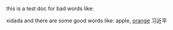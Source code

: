 this is a test doc for bad words like:

xidada
and there are some good words like: apple, [orange](https://www.baidu.com)
习近平
